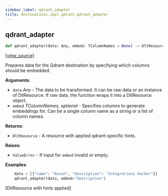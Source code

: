 ```yaml
---
sidebar_label: qdrant_adapter
title: destinations.impl.qdrant.qdrant_adapter
---
```


## qdrant\_adapter

```python
def qdrant_adapter(data: Any, embed: TColumnNames = None) -> DltResource
```

[[view_source]](https://github.com/dlt-hub/dlt/blob/f0690715274590fc4cacf1165e3661aaa7af1c15/dlt/destinations/impl/qdrant/qdrant_adapter.py#L11)

Prepares data for the Qdrant destination by specifying which columns
should be embedded.

**Arguments**:

- `data` _Any_ - The data to be transformed. It can be raw data or an instance
  of DltResource. If raw data, the function wraps it into a DltResource
  object.
- `embed` _TColumnNames, optional_ - Specifies columns to generate embeddings for.
  Can be a single column name as a string or a list of column names.
  

**Returns**:

- `DltResource` - A resource with applied qdrant-specific hints.
  

**Raises**:

- `ValueError` - If input for `embed` invalid or empty.
  

**Examples**:

```py
    data = [{"name": "Anush", "description": "Integrations Hacker"}]
    qdrant_adapter(data, embed="description")
```
  [DltResource with hints applied]

